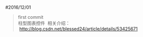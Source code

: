 #2016/12/01
>  first commit  
>  柱型图表控件
  相关介绍：
  http://blog.csdn.net/blessed24/article/details/53425671
